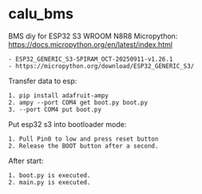 # calu_bms
BMS diy for ESP32 S3 WROOM N8R8
Micropython: https://docs.micropython.org/en/latest/index.html

    - ESP32_GENERIC_S3-SPIRAM_OCT-20250911-v1.26.1 
    - https://micropython.org/download/ESP32_GENERIC_S3/

Transfer data to esp:

    1. pip install adafruit-ampy
    2. ampy --port COM4 get boot.py boot.py
    3. --port COM4 put boot.py

Put esp32 s3 into bootloader mode:  

    1. Pull Pin0 to low and press reset button
    2. Release the BOOT button after a second.

After start:

    1. boot.py is executed.
    2. main.py is executed.


